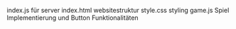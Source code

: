 index.js für server
index.html websitestruktur
style.css styling
game.js Spiel Implementierung und Button Funktionalitäten
